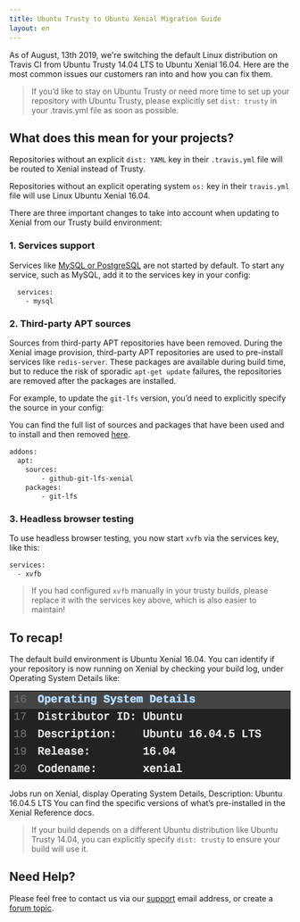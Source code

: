 ```yaml
---
title: Ubuntu Trusty to Ubuntu Xenial Migration Guide
layout: en
---
```


As of August, 13th 2019, we're switching the default Linux distribution on Travis CI from Ubuntu Trusty 14.04 LTS to
Ubuntu Xenial 16.04. Here are the most common issues our customers ran into and how you can fix them.

> If you’d like to stay on Ubuntu Trusty or need more time to set up your repository with Ubuntu Trusty, 
please explicitly set `dist: trusty` in your .travis.yml file as soon as possible.

## What does this mean for your projects?

Repositories without an explicit `dist: YAML` key in their `.travis.yml` file will be routed to Xenial instead of Trusty.

Repositories without an explicit operating system `os:` key in their `travis.yml` file will use Linux Ubuntu Xenial 16.04.

There are three important changes to take into account when updating to Xenial from our Trusty build environment:

### 1. Services support

Services like [MySQL or PostgreSQL](https://docs.travis-ci.com/user/database-setup/) are not started by default. To start any service, such as MySQL, add it to the services key in your config:

```
  services:
    - mysql
```

### 2. Third-party APT sources

Sources from third-party APT repositories have been removed. During the Xenial image provision, third-party APT repositories are used to pre-install services like `redis-server`. These packages are available during build time, but to reduce the risk of sporadic `apt-get update` failures, the repositories are removed after the packages are installed.

For example, to update the `git-lfs` version, you’d need to explicitly specify the source in your config:

You can find the full list of sources and packages that have been used and to install and then removed [here](https://docs.travis-ci.com/user/reference/xenial#third-party-apt-repositories-removed).

```
addons:
  apt:
    sources:
    	- github-git-lfs-xenial
    packages:
    	- git-lfs
```

### 3. Headless browser testing

To use headless browser testing, you now start `xvfb` via the services key, like this:

```
services:
  - xvfb
```

> If you had configured `xvfb` manually in your trusty builds, please replace it with the services key above, which is also easier to maintain!

## To recap!

The default build environment is Ubuntu Xenial 16.04. You can identify if your repository is now running on Xenial by checking your build log, under Operating System Details like:

![OS details](/images/2019-04-15-xenial-build-log.png)

Jobs run on Xenial, display Operating System Details, Description: Ubuntu 16.04.5 LTS
You can find the specific versions of what’s pre-installed in the Xenial Reference docs.

> If your build depends on  a different Ubuntu distribution like Ubuntu Trusty 14.04, you can explicitly specify `dist: trusty` to ensure your build will use it.


## Need Help?

Please feel free to contact us via our [support](mailto:support@travis-ci.com?subject=Issues%20migrating%20my%20build%20to%20Xenial) email address, or create a [forum topic](https://travis-ci.community/c/environments/xenial).
